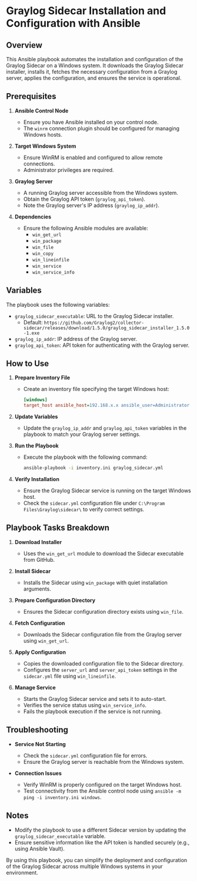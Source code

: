 # Graylog Sidecar Installation and Configuration with Ansible

## Overview
This Ansible playbook automates the installation and configuration of the Graylog Sidecar on a Windows system. It downloads the Graylog Sidecar installer, installs it, fetches the necessary configuration from a Graylog server, applies the configuration, and ensures the service is operational.

## Prerequisites

1. **Ansible Control Node**
   - Ensure you have Ansible installed on your control node.
   - The `winrm` connection plugin should be configured for managing Windows hosts.

2. **Target Windows System**
   - Ensure WinRM is enabled and configured to allow remote connections.
   - Administrator privileges are required.

3. **Graylog Server**
   - A running Graylog server accessible from the Windows system.
   - Obtain the Graylog API token (`graylog_api_token`).
   - Note the Graylog server's IP address (`graylog_ip_addr`).

4. **Dependencies**
   - Ensure the following Ansible modules are available:
     - `win_get_url`
     - `win_package`
     - `win_file`
     - `win_copy`
     - `win_lineinfile`
     - `win_service`
     - `win_service_info`

## Variables
The playbook uses the following variables:

- `graylog_sidecar_executable`: URL to the Graylog Sidecar installer.
  - Default: `https://github.com/Graylog2/collector-sidecar/releases/download/1.5.0/graylog_sidecar_installer_1.5.0-1.exe`
- `graylog_ip_addr`: IP address of the Graylog server.
- `graylog_api_token`: API token for authenticating with the Graylog server.

## How to Use

1. **Prepare Inventory File**
   - Create an inventory file specifying the target Windows host:

     ```ini
     [windows]
     target_host ansible_host=192.168.x.x ansible_user=Administrator ansible_password=YourPassword ansible_connection=winrm
     ```

2. **Update Variables**
   - Update the `graylog_ip_addr` and `graylog_api_token` variables in the playbook to match your Graylog server settings.

3. **Run the Playbook**
   - Execute the playbook with the following command:

     ```bash
     ansible-playbook -i inventory.ini graylog_sidecar.yml
     ```

4. **Verify Installation**
   - Ensure the Graylog Sidecar service is running on the target Windows host.
   - Check the `sidecar.yml` configuration file under `C:\Program Files\Graylog\sidecar\` to verify correct settings.

## Playbook Tasks Breakdown

1. **Download Installer**
   - Uses the `win_get_url` module to download the Sidecar executable from GitHub.

2. **Install Sidecar**
   - Installs the Sidecar using `win_package` with quiet installation arguments.

3. **Prepare Configuration Directory**
   - Ensures the Sidecar configuration directory exists using `win_file`.

4. **Fetch Configuration**
   - Downloads the Sidecar configuration file from the Graylog server using `win_get_url`.

5. **Apply Configuration**
   - Copies the downloaded configuration file to the Sidecar directory.
   - Configures the `server_url` and `server_api_token` settings in the `sidecar.yml` file using `win_lineinfile`.

6. **Manage Service**
   - Starts the Graylog Sidecar service and sets it to auto-start.
   - Verifies the service status using `win_service_info`.
   - Fails the playbook execution if the service is not running.

## Troubleshooting

- **Service Not Starting**
  - Check the `sidecar.yml` configuration file for errors.
  - Ensure the Graylog server is reachable from the Windows system.

- **Connection Issues**
  - Verify WinRM is properly configured on the target Windows host.
  - Test connectivity from the Ansible control node using `ansible -m ping -i inventory.ini windows`.

## Notes

- Modify the playbook to use a different Sidecar version by updating the `graylog_sidecar_executable` variable.
- Ensure sensitive information like the API token is handled securely (e.g., using Ansible Vault).

By using this playbook, you can simplify the deployment and configuration of the Graylog Sidecar across multiple Windows systems in your environment.

